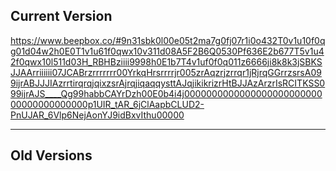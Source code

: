 ## Current Version
https://www.beepbox.co/#9n31sbk0l00e05t2ma7g0fj07r1i0o432T0v1u10f0qg01d04w2h0E0T1v1u61f0qwx10v311d08A5F2B6Q0530Pf636E2b677T5v1u42f0qwx10l511d03H_RBHBziiii9998h0E1b7T4v1uf0f0q011z6666ji8k8k3jSBKSJJAArriiiiii07JCABrzrrrrrrr00YrkqHrsrrrrjr005zrAqzrjzrrqr1jRjrqGGrrzsrsA099ijrABJJJIAzrrtirqrqjqixzsrAjrqjiqaqqysttAJqjikikrizrHtBJJAzArzrIsRCITKSS099ijrAJS____Qg99habbCAYrDzh00E0b4i4j000000000000000000000000000000000000000p1UIR_tAR_6jClAapbCLUD2-PnUJAR_6Vlp6NejAonYJ9idBxvIthu00000


---

## Old Versions

